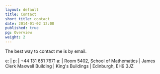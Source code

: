```yaml
---
layout: default
title: Contact
short_title: contact
date: 2014-01-02 12:00
published: true
pg: Overview
weight: 2
---
```


The best way to contact me is by email.

<script type="text/javascript">
//<![CDATA[
<!--
var x="function f(x){var i,o=\"\",l=x.length;for(i=l-1;i>=0;i--) {try{o+=x.c" +
"harAt(i);}catch(e){}}return o;}f(\")\\\"function f(x,y){var i,o=\\\"\\\\\\\""+
"\\\\,l=x.length;for(i=0;i<l;i++){y%=127;o+=String.fromCharCode(x.charCodeAt" +
"(i)^(y++));}return o;}f(\\\"\\\\rx{lw~ri0hRHVFHK\\\\\\\\016\\\\\\\\005\\\\\\"+
"\\024H\\\\\\\\nC^HH\\\\\\\\022l\\\\\\\\023_R]YBX\\\\\\\\002WUZT\\\\\\\\023I" +
"W)5'\\\\\\\\003!!h&+g? \\\\\\\\020on;9%>6i\\\\\\\\tt\\\\\\\\013zg44=5p(\\\\" +
"\\\\010\\\\\\\\010\\\\\\\\026\\\\\\\\006DM\\\\\\\\007\\\\\\\\023AI\\\\\\\\0" +
"17\\\\\\\\017B\\\\\\\\014\\\\\\\\rA\\\\\\\\005\\\\\\\\032N\\\\\\\\\\\\\\\\\\"+
"\\\\\\025KT^CIA\\\"\\\\,22)\\\"(f};)lo,0(rtsbus.o nruter};)i(tArahc.x=+o{)-" +
"-i;0=>i;1-l=i(rof}}{)e(hctac};l=+l;x=+x{yrt{)35=!)31/l(tAedoCrahc.x(elihw;l" +
"o=l,htgnel.x=lo,\\\"\\\"=o,i rav{)x(f noitcnuf\")"                           ;
while(x=eval(x));
//-->
//]]>
</script>

e: | 
p: | +44 131 651 7671
a: | Room 5402, School of Mathematics
   | James Clerk Maxwell Building
   | King's Buildings
   | Edinburgh, EH9 3JZ


